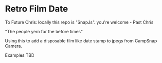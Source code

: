 # Retro Film Date

To Future Chris: locally this repo is "SnapJs". you're welcome - Past Chris

"The people yern for the before times"

Using this to add a disposable film like date stamp to jpegs from CampSnap Camera.

Examples TBD
